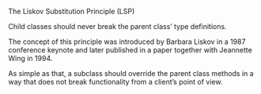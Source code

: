 The Liskov Substitution Principle (LSP)

Child classes should never break the parent class’ type definitions.

The concept of this principle was introduced by Barbara Liskov in a 1987 conference keynote and later published in a paper together with Jeannette Wing in 1994.

As simple as that, a subclass should override the parent class methods in a way that does not break functionality from a client’s point of view.
